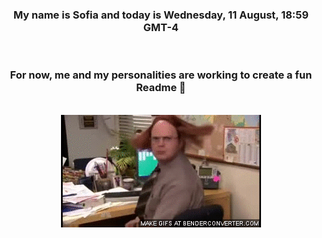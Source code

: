


<div align="center">
<h3 >My name is Sofia and today is Wednesday, 11 August, 18:59 GMT-4</h3><br>
<h3 >For now, me and my personalities are working to create a fun Readme 👋
</h3><br>
<img src='img/dwight.gif' alt='working...'/>
</div>
